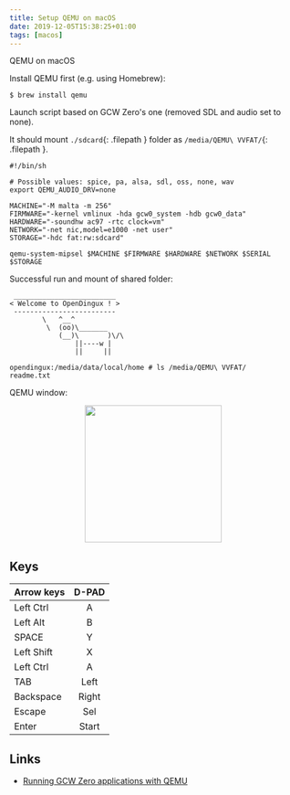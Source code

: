 ```yaml
---
title: Setup QEMU on macOS
date: 2019-12-05T15:38:25+01:00
tags: [macos]
---
```


QEMU on macOS

Install QEMU first (e.g. using Homebrew):

```console
$ brew install qemu
```

Launch script based on GCW Zero's one (removed SDL and audio set to none).

It should mount `./sdcard`{: .filepath } folder as `/media/QEMU\ VVFAT/`{: .filepath }.

```shell
#!/bin/sh

# Possible values: spice, pa, alsa, sdl, oss, none, wav
export QEMU_AUDIO_DRV=none

MACHINE="-M malta -m 256"
FIRMWARE="-kernel vmlinux -hda gcw0_system -hdb gcw0_data"
HARDWARE="-soundhw ac97 -rtc clock=vm"
NETWORK="-net nic,model=e1000 -net user"
STORAGE="-hdc fat:rw:sdcard"

qemu-system-mipsel $MACHINE $FIRMWARE $HARDWARE $NETWORK $SERIAL $STORAGE
```

Successful run and mount of shared folder:

```shell
 _________________________
< Welcome to OpenDingux ! >
 -------------------------
        \   ^__^
         \  (oo)\_______
            (__)\       )\/\
                ||----w |
                ||     ||

opendingux:/media/data/local/home # ls /media/QEMU\ VVFAT/
readme.txt
```

QEMU window:

<div align='center'>
<img src='/posts/qemu-macos/qemu-dingux.png' width='240' />
</div>

## Keys

| Arrow keys | D-PAD |
| ---------- | :---: |
| Left Ctrl  | A     |
| Left Alt   | B     |
| SPACE      | Y     |
| Left Shift | X     |
| Left Ctrl  | A     |
| TAB        | Left  |
| Backspace  | Right |
| Escape     | Sel   |
| Enter      | Start |

## Links

- [Running GCW Zero applications with QEMU](http://www.gcw-zero.com/news.php?id=13)

